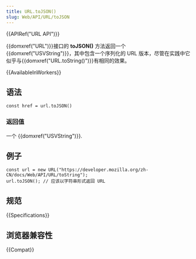 ```yaml
---
title: URL.toJSON()
slug: Web/API/URL/toJSON
---
```


{{APIRef("URL API")}}

{{domxref("URL")}}接口的 **toJSON()** 方法返回一个{{domxref("USVString")}}，其中包含一个序列化的 URL 版本，尽管在实践中它似乎与{{domxref("URL.toString()")}}有相同的效果。

{{AvailableInWorkers}}

## 语法

```
const href = url.toJSON()
```

### 返回值

一个 {{domxref("USVString")}}.

## 例子

```
const url = new URL("https://developer.mozilla.org/zh-CN/docs/Web/API/URL/toString");
url.toJSON(); // 应该以字符串形式返回 URL
```

## 规范

{{Specifications}}

## 浏览器兼容性

{{Compat}}
